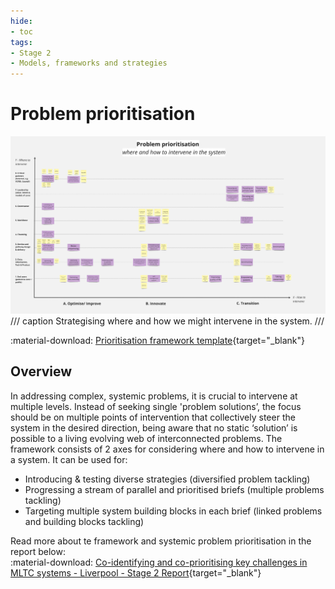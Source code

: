 ```yaml
---
hide: 
- toc
tags:
- Stage 2
- Models, frameworks and strategies
---
```


# Problem prioritisation

![Prioritisation framework](../assets/prioritisation-framework.jpg)
/// caption
Strategising where and how we might intervene in the system.
///

:material-download: [Prioritisation framework template](){target="_blank"}

## Overview

In addressing complex, systemic problems, it is crucial to intervene at multiple levels. Instead of seeking single 'problem solutions’, the focus should be on multiple points of intervention that collectively steer the system in the desired direction, being aware that no static ‘solution’ is possible to a living evolving web of interconnected problems. The framework consists of 2 axes for considering where and how to intervene in a system. It can be used for:

- Introducing & testing diverse strategies (diversified problem tackling)
- Progressing a stream of parallel and prioritised briefs (multiple problems tackling)
- Targeting multiple system building blocks in each brief (linked problems and building blocks tackling)

Read more about te framework and systemic problem prioritisation in the report below:
<br>
:material-download: [Co-identifying and co-prioritising key challenges in MLTC systems - Liverpool - Stage 2 Report](){target="_blank"}
